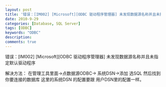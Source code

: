 ```yaml
---
layout: post
title: '错误：[IM002] [Microsoft][ODBC 驱动程序管理器] 未发现数据源名称并且未指定默认驱动程序 解决方法'
date: 2010-9-29
categories: [Database, SQL Server]
tags: [ODBC]
keywords: "ODBC"
description: 
comments: true
---
```



错误：[IM002] [Microsoft][ODBC 驱动程序管理器] 未发现数据源名称并且未指定默认驱动程序

解决方法：
在管理工具里面->点数据源ODBC-> 系统DSN->添加 选SQL 然后找到你要连接的数据库
这里的系统DSN 的配置要跟 用户DSN里的配置一样。


